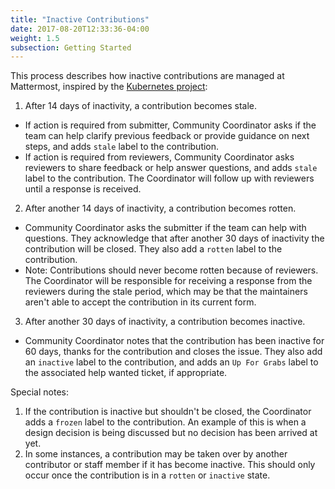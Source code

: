 ```yaml
---
title: "Inactive Contributions"
date: 2017-08-20T12:33:36-04:00
weight: 1.5
subsection: Getting Started
---
```


This process describes how inactive contributions are managed at Mattermost, inspired by the [Kubernetes project](https://github.com/kubernetes/kubernetes):

1. After 14 days of inactivity, a contribution becomes stale.
 - If action is required from submitter, Community Coordinator asks if the team can help clarify previous feedback or provide guidance on next steps, and adds `stale` label to the contribution.
 - If action is required from reviewers, Community Coordinator asks reviewers to share feedback or help answer questions, and adds `stale` label to the contribution. The Coordinator will follow up with reviewers until a response is received.

2. After another 14 days of inactivity, a contribution becomes rotten.
 - Community Coordinator asks the submitter if the team can help with questions. They acknowledge that after another 30 days of inactivity the contribution will be closed. They also add a `rotten` label to the contribution.
 - Note: Contributions should never become rotten because of reviewers. The Coordinator will be responsible for receiving a response from the reviewers during the stale period, which may be that the maintainers aren't able to accept the contribution in its current form.

3. After another 30 days of inactivity, a contribution becomes inactive.
 - Community Coordinator notes that the contribution has been inactive for 60 days, thanks for the contribution and closes the issue. They also add an `inactive` label to the contribution, and adds an `Up For Grabs` label to the associated help wanted ticket, if appropriate.

Special notes:

1. If the contribution is inactive but shouldn't be closed, the Coordinator adds a `frozen` label to the contribution. An example of this is when a design decision is being discussed but no decision has been arrived at yet.
2. In some instances, a contribution may be taken over by another contributor or staff member if it has become inactive. This should only occur once the contribution is in a `rotten` or `inactive` state.
